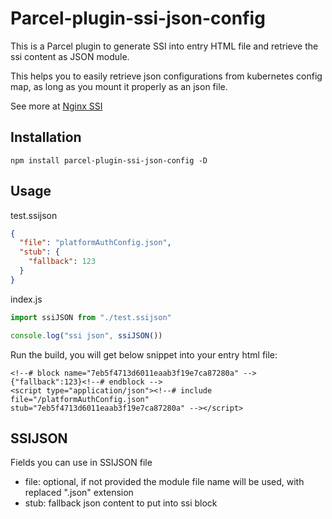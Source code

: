 # Parcel-plugin-ssi-json-config

This is a Parcel plugin to generate SSI into entry HTML file and retrieve the ssi content as JSON module.

This helps you to easily retrieve json configurations from kubernetes config map, as long as you mount it properly as an json file.

See more at [Nginx SSI](http://nginx.org/en/docs/http/ngx_http_ssi_module.html)

## Installation

```
npm install parcel-plugin-ssi-json-config -D
```

## Usage

test.ssijson

```JSON
{
  "file": "platformAuthConfig.json", 
  "stub": {
    "fallback": 123
  }
}
```

index.js

```javascript
import ssiJSON from "./test.ssijson"

console.log("ssi json", ssiJSON())
```

Run the build, you will get below snippet into your entry html file:

```
<!--# block name="7eb5f4713d6011eaab3f19e7ca87280a" -->{"fallback":123}<!--# endblock -->
<script type="application/json"><!--# include file="/platformAuthConfig.json" stub="7eb5f4713d6011eaab3f19e7ca87280a" --></script>
```

## SSIJSON

Fields you can use in SSIJSON file

* file: optional, if not provided the module file name will be used, with replaced ".json" extension
* stub: fallback json content to put into ssi block 
